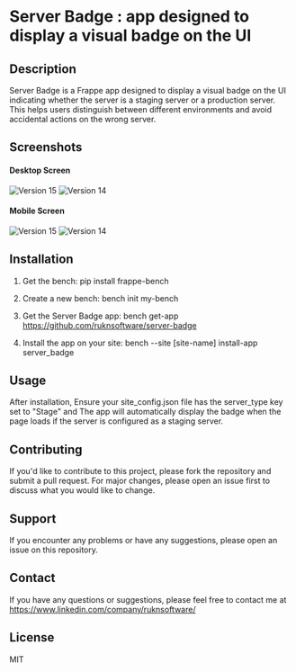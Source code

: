 # Server Badge : app designed to display a visual badge on the UI

## Description
Server Badge is a Frappe app designed to display a visual badge on the UI indicating whether the server is a staging server or a production server. This helps users distinguish between different environments and avoid accidental actions on the wrong server.

## Screenshots
#### Desktop Screen
![Version 15](https://github.com/ruknsoftware/stage-badge/assets/85282854/db87e04e-950a-4176-9852-d856056550ab) ![Version 14](https://github.com/ruknsoftware/stage-badge/assets/85282854/3e253cbe-5e2b-401f-8d5a-9c06495a2506)

#### Mobile Screen
![Version 15](https://github.com/ruknsoftware/stage-badge/assets/85282854/48666a3f-f742-411c-8594-79cb863941bc) ![Version 14](https://github.com/ruknsoftware/stage-badge/assets/85282854/885a7c91-69ec-499a-acc8-7ed2853f6e75)


## Installation
1. Get the bench:
pip install frappe-bench

2. Create a new bench:
bench init my-bench

3. Get the Server Badge app:
bench get-app https://github.com/ruknsoftware/server-badge

4. Install the app on your site:
bench --site [site-name] install-app server_badge

## Usage
After installation, Ensure your site_config.json file has the server_type key set to "Stage" and The app will automatically display the badge when the page loads if the server is configured as a staging server.

## Contributing
If you'd like to contribute to this project, please fork the repository and submit a pull request. For major changes, please open an issue first to discuss what you would like to change.

## Support
If you encounter any problems or have any suggestions, please open an issue on this repository.

## Contact

If you have any questions or suggestions, please feel free to contact me at https://www.linkedin.com/company/ruknsoftware/ 

## License

MIT
